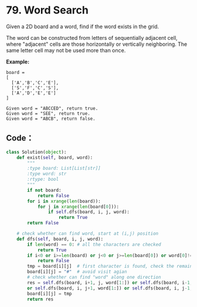 # 79. Word Search

Given a 2D board and a word, find if the word exists in the grid.

The word can be constructed from letters of sequentially adjacent cell, where "adjacent" cells are those horizontally or vertically neighboring. The same letter cell may not be used more than once.

**Example:**

```text
board =
[
  ['A','B','C','E'],
  ['S','F','C','S'],
  ['A','D','E','E']
]

Given word = "ABCCED", return true.
Given word = "SEE", return true.
Given word = "ABCB", return false.
```

## Code：

```python
class Solution(object):
    def exist(self, board, word):
        """
        :type board: List[List[str]]
        :type word: str
        :rtype: bool
        """
        if not board:
            return False
        for i in xrange(len(board)):
            for j in xrange(len(board[0])):
                if self.dfs(board, i, j, word):
                    return True
        return False

    # check whether can find word, start at (i,j) position    
    def dfs(self, board, i, j, word):
        if len(word) == 0: # all the characters are checked
            return True
        if i<0 or i>=len(board) or j<0 or j>=len(board[0]) or word[0]!=board[i][j]:
            return False
        tmp = board[i][j]  # first character is found, check the remaining part
        board[i][j] = "#"  # avoid visit agian 
        # check whether can find "word" along one direction
        res = self.dfs(board, i+1, j, word[1:]) or self.dfs(board, i-1, j, word[1:]) \
        or self.dfs(board, i, j+1, word[1:]) or self.dfs(board, i, j-1, word[1:])
        board[i][j] = tmp
        return res
```

